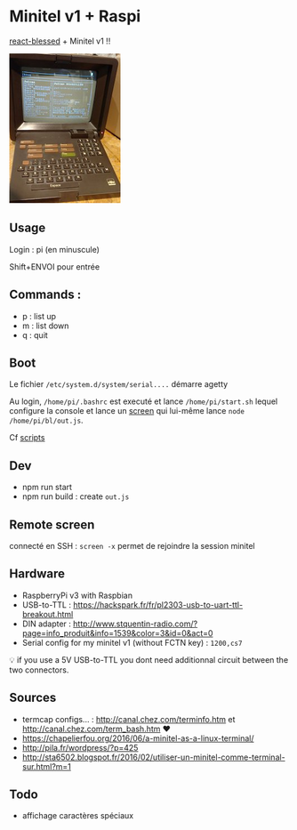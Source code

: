 # Minitel v1 + Raspi

[react-blessed](https://github.com/Yomguithereal/react-blessed) + Minitel v1 !!

![minitel-react](minitel.jpg)

## Usage

Login : pi (en minuscule)

Shift+ENVOI pour entrée

## Commands :

 - p : list up
 - m : list down
 - q : quit

## Boot

Le fichier `/etc/system.d/system/serial....` démarre agetty

Au login, `/home/pi/.bashrc` est executé et lance `/home/pi/start.sh` lequel configure la console et lance un [screen](https://www.gnu.org/software/screen/) qui lui-même lance `node /home/pi/bl/out.js`.

Cf [scripts](./scripts)

## Dev

 - npm run start
 - npm run build : create `out.js`

## Remote screen

connecté en SSH : `screen -x` permet de rejoindre la session minitel

## Hardware

 - RaspberryPi v3 with Raspbian
 - USB-to-TTL : https://hackspark.fr/fr/pl2303-usb-to-uart-ttl-breakout.html
 - DIN adapter : http://www.stquentin-radio.com/?page=info_produit&info=1539&color=3&id=0&act=0
 - Serial config for my minitel v1 (without FCTN key) : `1200,cs7`

💡 if you use a 5V USB-to-TTL you dont need additionnal circuit between the two connectors.

## Sources

 - termcap configs... : http://canal.chez.com/terminfo.htm et http://canal.chez.com/term_bash.htm ❤️
 - https://chapelierfou.org/2016/06/a-minitel-as-a-linux-terminal/
 - http://pila.fr/wordpress/?p=425
 - http://sta6502.blogspot.fr/2016/02/utiliser-un-minitel-comme-terminal-sur.html?m=1

## Todo

 - affichage caractères spéciaux
